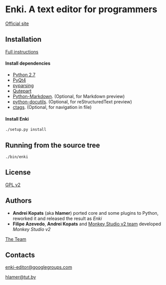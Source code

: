 # Enki. A text editor for programmers

[Official site](http://enki-editor.org/)


## Installation
[Full instructions](http://enki-editor.org/install-sources.html)

#### Install dependencies
* [Python 2.7](http://python.org/download)
* [PyQt4](http://www.riverbankcomputing.co.uk/software/pyqt/download)
* [pyparsing](http://pyparsing.wikispaces.com/Download+and+Installation)
* [Qutepart](https://github.com/hlamer/qutepart)
* [Python-Markdown](http://packages.python.org/Markdown/install.html). (Optional, for Markdown preview)
* [python-docutils](http://docutils.sourceforge.net/). (Optional, for reStructuredText preview)
* [ctags](http://ctags.sourceforge.net/). (Optional, for navigation in file)


#### Install Enki
    ./setup.py install


## Running from the source tree
    ./bin/enki

## License
[GPL v2](LICENSE.GPL2.html)

## Authors

* **Andrei Kopats** (aka **hlamer**) ported core and some plugins to Python, reworked it and released the result as *Enki*
* **Filipe Azevedo**, **Andrei Kopats** and [Monkey Studio v2 team](http://monkeystudio.org/team) developed *Monkey Studio v2*

[The Team](http://enki-editor.org/team.html)

## Contacts
[enki-editor@googlegroups.com](mailto:enki-editor@googlegroups.com)

[hlamer@tut.by](mailto:hlamer@tut.by)
